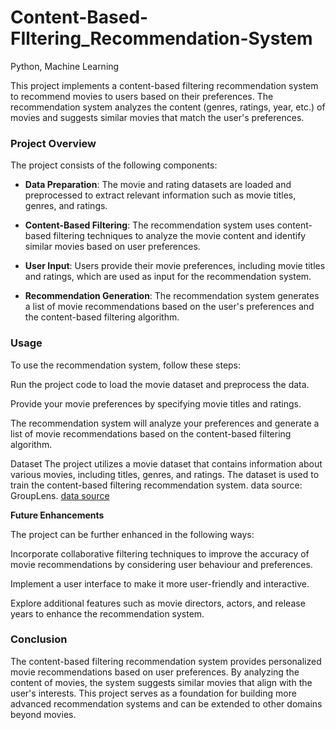 # Content-Based-FIltering_Recommendation-System
Python, Machine Learning


This project implements a content-based filtering recommendation system to recommend movies to users based on their preferences. 
The recommendation system analyzes the content (genres, ratings, year, etc.) of movies and suggests similar movies that match the user's preferences.

### **Project Overview**
The project consists of the following components:

- **Data Preparation**: The movie and rating datasets are loaded and preprocessed to extract relevant information such as movie titles, genres, and ratings.

- **Content-Based Filtering**: The recommendation system uses content-based filtering techniques to analyze the movie content and identify similar movies based on user preferences.

- **User Input**: Users provide their movie preferences, including movie titles and ratings, which are used as input for the recommendation system.

- **Recommendation Generation**: The recommendation system generates a list of movie recommendations based on the user's preferences and the content-based filtering algorithm.

### Usage
To use the recommendation system, follow these steps:

Run the project code to load the movie dataset and preprocess the data.

Provide your movie preferences by specifying movie titles and ratings.

The recommendation system will analyze your preferences and generate a list of movie recommendations based on the content-based filtering algorithm.

Dataset
The project utilizes a movie dataset that contains information about various movies, including titles, genres, and ratings. The dataset is used to train the content-based filtering recommendation system.
data source: GroupLens. [data source](https://s3-api.us-geo.objectstorage.softlayer.net/cf-courses-data/CognitiveClass/ML0101ENv3/labs/moviedataset.zip)

**Future Enhancements**

The project can be further enhanced in the following ways:

Incorporate collaborative filtering techniques to improve the accuracy of movie recommendations by considering user behaviour and preferences.

Implement a user interface to make it more user-friendly and interactive.

Explore additional features such as movie directors, actors, and release years to enhance the recommendation system.

### Conclusion
The content-based filtering recommendation system provides personalized movie recommendations based on user preferences. By analyzing the content of movies, the system suggests similar movies that align with the user's interests. 
This project serves as a foundation for building more advanced recommendation systems and can be extended to other domains beyond movies.
